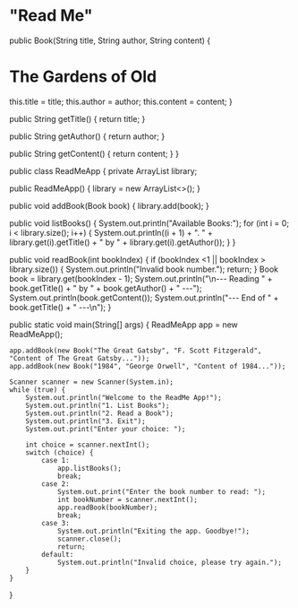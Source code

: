 <h1>"Read Me"</h1>
public Book(String title, String author, String content) {
   <h1>The Gardens of Old</h1> this.title = title;
    this.author = author;
    this.content = content;
}

public String getTitle() {
    return title;
}

public String getAuthor() {
    return author;
}

public String getContent() {
    return content;
}
}

public class ReadMeApp { private ArrayList library;

public ReadMeApp() {
    library = new ArrayList<>();
}

public void addBook(Book book) {
    library.add(book);
}

public void listBooks() {
    System.out.println("Available Books:");
    for (int i = 0; i < library.size(); i++) {
        System.out.println((i + 1) + ". " + library.get(i).getTitle() + " by " + library.get(i).getAuthor());
    }
}

public void readBook(int bookIndex) {
    if (bookIndex <1 || bookIndex > library.size()) {
        System.out.println("Invalid book number.");
        return;
    }
    Book book = library.get(bookIndex - 1);
    System.out.println("\n--- Reading " + book.getTitle() + " by " + book.getAuthor() + " ---");
    System.out.println(book.getContent());
    System.out.println("--- End of " + book.getTitle() + " ---\n");
}

public static void main(String[] args) {
    ReadMeApp app = new ReadMeApp();
    
    app.addBook(new Book("The Great Gatsby", "F. Scott Fitzgerald", "Content of The Great Gatsby..."));
    app.addBook(new Book("1984", "George Orwell", "Content of 1984..."));

    Scanner scanner = new Scanner(System.in);
    while (true) {
        System.out.println("Welcome to the ReadMe App!");
        System.out.println("1. List Books");
        System.out.println("2. Read a Book");
        System.out.println("3. Exit");
        System.out.print("Enter your choice: ");
        
        int choice = scanner.nextInt();
        switch (choice) {
            case 1:
                app.listBooks();
                break;
            case 2:
                System.out.print("Enter the book number to read: ");
                int bookNumber = scanner.nextInt();
                app.readBook(bookNumber);
                break;
            case 3:
                System.out.println("Exiting the app. Goodbye!");
                scanner.close();
                return;
            default:
                System.out.println("Invalid choice, please try again.");
        }
    }
}
